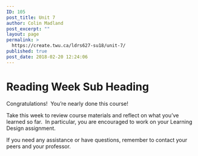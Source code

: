 ```yaml
---
ID: 105
post_title: Unit 7
author: Colin Madland
post_excerpt: ""
layout: page
permalink: >
  https://create.twu.ca/ldrs627-su18/unit-7/
published: true
post_date: 2018-02-20 12:24:06
---
```

<!--themify_builder_static-->
<h1>Reading Week
Sub Heading</h1>
Congratulations!  You&#8217;re nearly done this course!

Take this week to review course materials and reflect on what you&#8217;ve learned so far.  In particular, you are encouraged to work on your Learning Design assignment.

If you need any assistance or have questions, remember to contact your peers and your professor.

<!--/themify_builder_static-->
